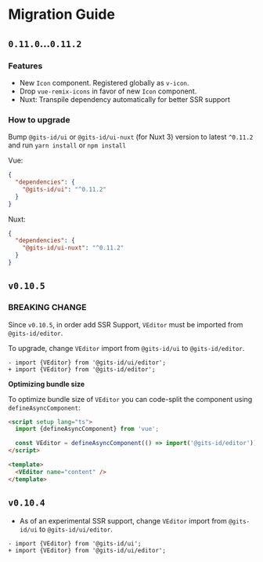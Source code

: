 # Migration Guide

## `0.11.0`...`0.11.2`

### Features

- New `Icon` component. Registered globally as `v-icon`.
- Drop `vue-remix-icons` in favor of new `Icon` component.
- Nuxt: Transpile dependency automatically for better SSR support

### How to upgrade

Bump `@gits-id/ui` or `@gits-id/ui-nuxt` (for Nuxt 3) version to latest `^0.11.2` and run `yarn install` or `npm install`

Vue:

```json
{
  "dependencies": {
    "@gits-id/ui": "^0.11.2"
  }
}
```

Nuxt:

```json
{
  "dependencies": {
    "@gits-id/ui-nuxt": "^0.11.2"
  }
}
```

## `v0.10.5`

### BREAKING CHANGE

Since `v0.10.5`, in order add SSR Support, `VEditor` must be imported from `@gits-id/editor`.

To upgrade, change `VEditor` import from `@gits-id/ui` to `@gits-id/editor`.

```
- import {VEditor} from '@gits-id/ui/editor';
+ import {VEditor} from '@gits-id/editor';
```

**Optimizing bundle size**

To optimize bundle size of `VEditor` you can code-split the component using `defineAsyncComponent`:

```html
<script setup lang="ts">
  import {defineAsyncComponent} from 'vue';

  const VEditor = defineAsyncComponent(() => import('@gits-id/editor'));
</script>

<template>
  <VEditor name="content" />
</template>
```

## `v0.10.4`

- As of an experimental SSR support, change `VEditor` import from `@gits-id/ui` to `@gits-id/ui/editor`.

```
- import {VEditor} from '@gits-id/ui';
+ import {VEditor} from '@gits-id/ui/editor';
```

